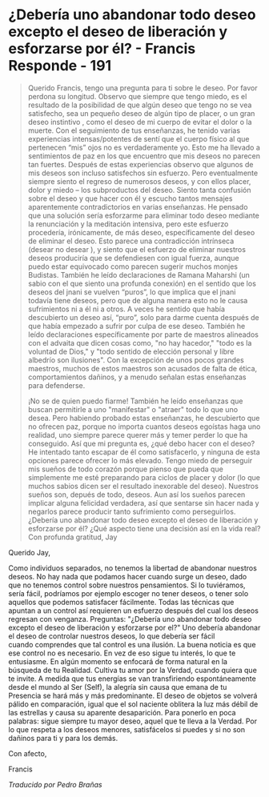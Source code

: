 # ¿Debería uno abandonar todo deseo excepto el deseo de liberación y esforzarse por él? - Francis Responde - 191

>Querido Francis, tengo una pregunta para ti sobre le deseo. Por favor perdona su longitud. Observo que siempre que tengo miedo, es el resultado de la posibilidad de que algún deseo que tengo no se vea satisfecho, sea un pequeño deseo de algún tipo de placer, o un gran deseo instintivo , como el deseo de mi cuerpo de evitar el dolor o la muerte. Con el seguimiento de tus enseñanzas, he tenido varias experiencias intensas/potentes de sentí que el cuerpo físico al que pertenecen “mis” ojos no es verdaderamente yo. Esto me ha llevado a sentimientos de paz en los que encuentro que mis deseos no parecen tan fuertes. Después de estas experiencias observo que algunos de mis deseos son incluso satisfechos sin esfuerzo. Pero eventualmente siempre siento el regreso de numerosos deseos, y con ellos placer, dolor y miedo – los subproductos del deseo. Siento tanta confusión sobre el deseo y que hacer con él y escucho tantos mensajes aparentemente contradictorios en varias enseñanzas. He pensado que una solución sería esforzarme para eliminar todo deseo mediante la renunciación y la meditación intensiva, pero este esfuerzo procedería, irónicamente, de más deseo, específicamente del deseo de eliminar el deseo. Esto parece una contradicción intrínseca (desear no desear ), y siento que el esfuerzo de eliminar nuestros deseos produciría que se defendiesen con igual fuerza, aunque puedo estar equivocado como parecen sugerir muchos monjes Budistas. También he leído declaraciones de Ramana Maharshi (un sabio con el que siento una profunda conexión) en el sentido que los deseos del jnani se vuelven “puros”, lo que implica que el jnani todavía tiene deseos, pero que de alguna manera esto no le causa sufrimientos ni a él ni a otros. A veces he sentido que había descubierto un deseo así, “puro”, solo para darme cuenta después de que había empezado a sufrir por culpa de ese deseo. También he leído declaraciones específicamente por parte de maestros alineados con el advaita que dicen cosas como, "no hay hacedor," "todo es la voluntad de Dios," y "todo sentido de elección personal y libre albedrío son ilusiones". Con la excepción de unos pocos grandes maestros, muchos de estos maestros son acusados de falta de ética, comportamientos dañinos, y a menudo señalan estas enseñanzas para defenderse.
>
>¡No se de quien puedo fiarme! También he leído enseñanzas que buscan permitirle a uno "manifestar" o "atraer" todo lo que uno desea. Pero habiendo probado estas enseñanzas, he descubierto que no ofrecen paz, porque no importa cuantos deseos egoístas haga uno realidad, uno siempre parece querer más y temer perder lo que ha conseguido. Así que mi pregunta es, ¿qué debo hacer con el deseo? He intentado tanto escapar de él como satisfacerlo, y ninguna de esta opciones parece ofrecer lo más elevado. Tengo miedo de perseguir mis sueños de todo corazón porque pienso que pueda que simplemente me esté preparando para ciclos de placer y dolor (lo que muchos sabios dicen ser el resultado inexorable del deseo). Nuestros sueños son, depués de todo, deseos. Aun así los sueños parecen implicar alguna felicidad verdadera, así que sentarse sin hacer nada y negarlos parece producir tanto sufrimiento como perseguirlos. ¿Debería uno abandonar todo deseo excepto el deseo de liberación y esforzarse por él? ¿Qué aspecto tiene una decisión así en la vida real? Con profunda gratitud, Jay

Querido Jay,

Como individuos separados, no tenemos la libertad de abandonar nuestros deseos. No hay nada que podamos hacer cuando surge un deseo, dado que no tenemos control sobre nuestros pensamientos. Si lo tuviéramos, sería fácil, podríamos por ejemplo escoger no tener deseos, o tener solo aquellos que podemos satisfacer fácilmente. Todas las técnicas que apuntan a un control así requieren un esfuerzo después del cual los deseos regresan con venganza. Preguntas: "¿Debería uno abandonar todo deseo excepto el deseo de liberación y esforzarse por el?" Uno debería abandonar el deseo de controlar nuestros deseos, lo que debería ser fácil cuando comprendes que tal control es una ilusión. La buena noticia es que ese control no es necesario. En vez de eso sigue tu interés, lo que te entusiasme. En algún momento se enfocará de forma natural en la búsqueda de tu Realidad. Cultiva tu amor por la Verdad, cuando quiera que te invite. A medida que tus energías se van transfiriendo espontáneamente desde el mundo al Ser (Self), la alegría sin causa que emana de tu Presencia se hará más y más predominante. El deseo de objetos se volverá pálido en comparación, igual que el sol naciente oblitera la luz más débil de las estrellas y causa su aparente desaparición. Para ponerlo en poca palabras: sigue siempre tu mayor deseo, aquel que te lleva a la Verdad. Por lo que respeta a los deseos menores, satisfácelos si puedes y si no son dañinos para ti y para los demás.

Con afecto,

Francis

_Traducido por Pedro Brañas_

